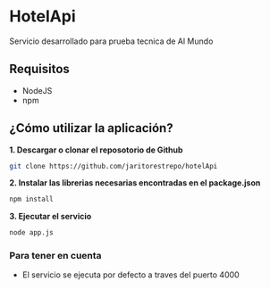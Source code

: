 # HotelApi
Servicio desarrollado para prueba tecnica de Al Mundo

## Requisitos
* NodeJS
* npm

## ¿Cómo utilizar la aplicación?</h2>
**1. Descargar o clonar el reposotorio de Github**

```bash
git clone https://github.com/jaritorestrepo/hotelApi
```

**2. Instalar las librerias necesarias encontradas en el package.json**

```bash
npm install
```

**3. Ejecutar el servicio**

```bash
node app.js
```

### Para tener en cuenta
* El servicio se ejecuta por defecto a traves del puerto 4000
